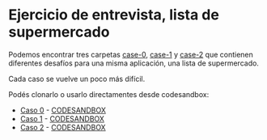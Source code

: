 # Ejercicio de entrevista, lista de supermercado

Podemos encontrar tres carpetas [case-0](./case-0), [case-1](./case-1) y [case-2](./case-2) que contienen diferentes desafíos para una misma aplicación, una lista de supermercado.

Cada caso se vuelve un poco más difícil.

Podés clonarlo o usarlo directamentes desde codesandbox:

* [Caso 0](https://github.com/goncy/interview-challenges/tree/main/supermarket-list/case-0) - [CODESANDBOX](https://codesandbox.io/s/github/goncy/interview-challenges/tree/main/supermarket-list/case-0)
* [Caso 1](https://github.com/goncy/interview-challenges/tree/main/supermarket-list/case-1) - [CODESANDBOX](https://codesandbox.io/s/github/goncy/interview-challenges/tree/main/supermarket-list/case-1)
* [Caso 2](https://github.com/goncy/interview-challenges/tree/main/supermarket-list/case-2) - [CODESANDBOX](https://codesandbox.io/s/github/goncy/interview-challenges/tree/main/supermarket-list/case-2)
